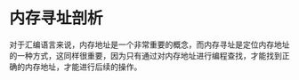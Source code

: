 # 内存寻址剖析

对于汇编语言来说，内存地址是一个非常重要的概念，而内存寻址是定位内存地址的一种方式，这同样很重要，因为只有通过对内存地址进行编程查找，才能找到正确的内存地址，才能进行后续的操作。



